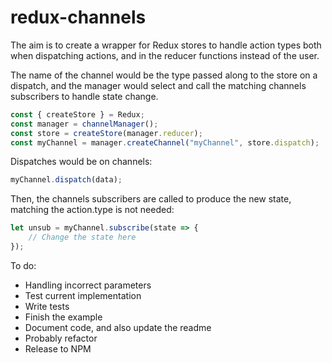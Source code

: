 # redux-channels

The aim is to create a wrapper for Redux stores to handle action types both when dispatching actions, and in the reducer functions instead of the user.

The name of the channel would be the type passed along to the store on a dispatch, and the manager would select and call the matching channels subscribers to handle state change.

```javascript
const { createStore } = Redux;
const manager = channelManager();
const store = createStore(manager.reducer);
const myChannel = manager.createChannel("myChannel", store.dispatch);
```

Dispatches would be on channels:
```javascript
myChannel.dispatch(data);
```

Then, the channels subscribers are called to produce the new state, matching the action.type is not needed:
```javascript
let unsub = myChannel.subscribe(state => {
    // Change the state here
});
```

To do:
* Handling incorrect parameters
* Test current implementation
* Write tests
* Finish the example
* Document code, and also update the readme
* Probably refactor
* Release to NPM

